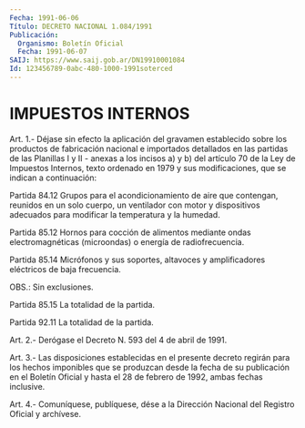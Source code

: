 ```yaml
---
Fecha: 1991-06-06
Título: DECRETO NACIONAL 1.084/1991
Publicación:
  Organismo: Boletín Oficial
  Fecha: 1991-06-07
SAIJ: https://www.saij.gob.ar/DN19910001084
Id: 123456789-0abc-480-1000-1991soterced
---
```

# IMPUESTOS INTERNOS

<a id="1"></a>
Art.  1.-  Déjase  sin  efecto  la  aplicación  del  gravamen establecido    sobre   los  productos  de  fabricación  nacional  e importados detallados en  las  partidas  de  las Planillas I y II - anexas  a  los  incisos  a)  y  b)  del artículo 70 de  la  Ley  de Impuestos Internos, texto ordenado en  1979  y  sus modificaciones, que se indican a continuación:

Partida  84.12  Grupos  para  el  acondicionamiento  de   aire  que contengan,  reunidos  en un solo cuerpo, un ventilador con motor  y dispositivos adecuados  para modificar la temperatura y la humedad.

Partida  85.12 Hornos para  cocción  de  alimentos  mediante  ondas electromagnéticas  (microondas)  o energía de radiofrecuencia.

Partida 85.14 Micrófonos y sus soportes, altavoces y amplificadores eléctricos de baja frecuencia.

OBS.: Sin exclusiones.

Partida 85.15 La totalidad de la partida.

Partida 92.11 La totalidad de la partida.

<a id="2"></a>
Art.  2.-  Derógase  el Decreto N. 593 del 4 de abril de 1991.

<a id="3"></a>
Art. 3.- Las disposiciones establecidas en el presente decreto regirán  para los hechos imponibles que se produzcan desde la fecha de su publicación  en  el  Boletín Oficial y hasta el 28 de febrero de 1992, ambas fechas inclusive.

<a id="4"></a>
Art. 4.- Comuníquese, publíquese, dése a la Dirección Nacional del Registro Oficial y archívese.